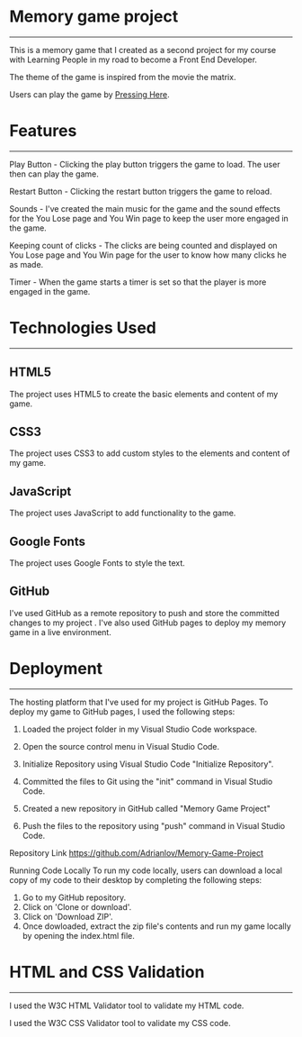 # Memory game project
___


This is a memory game that I created as a second project for my course with Learning People 
in my road to become a Front End Developer.

The theme of the game is inspired from the movie the matrix.

Users can play the game by  [Pressing Here](https://adrianlov.github.io/Memory-Game-Project/).



# Features
___
Play Button - Clicking the play button triggers the game to load. The user then can play the game.

Restart Button - Clicking the restart button triggers the game to reload. 

Sounds - I've created the main music for the game and the sound effects for the You Lose page and You Win page to keep the user more engaged in the game. 

Keeping count of clicks - The clicks are being counted and displayed on You Lose page and You Win page for the user to know how many clicks he as made.

Timer - When the game starts a timer is set so that the player is more engaged in the game.


# Technologies Used
___


## HTML5<br/>
The project uses HTML5 to create the basic elements and content of my game.<br/>
## CSS3<br/>
The project uses CSS3 to add custom styles to the elements and content of my game.<br/>
## JavaScript<br/>
The project uses JavaScript  to add functionality to the game.<br/>
## Google Fonts<br/>
The project uses Google Fonts to style the text.<br/>
## GitHub<br/>
I've used GitHub as a remote repository to push and store the committed changes to my project . I've also used GitHub pages to deploy my memory game in a live environment.



# Deployment
___


The hosting platform that I've used for my project is GitHub Pages. To deploy my game to GitHub pages, I used the following steps:

1. Loaded the project folder in my Visual Studio Code workspace.

2. Open the source control menu in Visual Studio Code.

3. Initialize Repository using Visual Studio Code "Initialize Repository".

4. Committed the files to Git using the "init" command in Visual Studio Code.

5. Created a new repository in GitHub called "Memory Game Project"

6. Push the files to the repository using "push" command in Visual Studio Code.



Repository Link
https://github.com/Adrianlov/Memory-Game-Project

Running Code Locally
To run my code locally, users can download a local copy of my code to their desktop by completing the following steps:

1. Go to my GitHub repository.
2. Click on 'Clone or download'.
3. Click on 'Download ZIP'.
4. Once dowloaded, extract the zip file's contents and run my game locally by opening the index.html file.


# HTML and CSS Validation
___


I used the W3C HTML Validator tool to validate my HTML code.

I used the W3C CSS Validator tool to validate my CSS code.